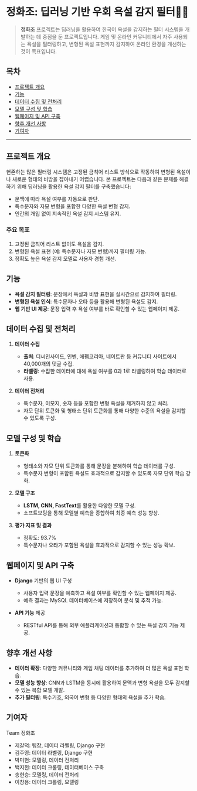 # 정화조: 딥러닝 기반 우회 욕설 감지 필터🤬🤖

> **정화조** 프로젝트는 딥러닝을 활용하여 한국어 욕설을 감지하는 필터 시스템을 개발하는 데 중점을 둔 프로젝트입니다. 
> 게임 및 온라인 커뮤니티에서 자주 사용되는 욕설을 필터링하고, 변형된 욕설 표현까지 감지하여 온라인 환경을 개선하는 것이 목표입니다.

## 목차

- [프로젝트 개요](#프로젝트-개요)
- [기능](#기능)
- [데이터 수집 및 전처리](#데이터-수집-및-전처리)
- [모델 구성 및 학습](#모델-구성-및-학습)
- [웹페이지 및 API 구축](#웹페이지-및-api-구축)
- [향후 개선 사항](#향후-개선-사항)
- [기여자](#기여자)

---

## 프로젝트 개요

현존하는 많은 필터링 시스템은 고정된 금칙어 리스트 방식으로 작동하여 변형된 욕설이나 새로운 형태의 비방을 잡아내기 어렵습니다. 본 프로젝트는 다음과 같은 문제를 해결하기 위해 딥러닝을 활용한 욕설 감지 필터를 구축했습니다:

- 문맥에 따라 욕설 여부를 자동으로 판단.
- 특수문자와 자모 변형을 포함한 다양한 욕설 변형 감지.
- 인간의 개입 없이 지속적인 욕설 감지 시스템 유지.

### 주요 목표
1. 고정된 금칙어 리스트 없이도 욕설을 감지.
2. 변형된 욕설 표현 (예: 특수문자나 자모 변형)까지 필터링 가능.
3. 정확도 높은 욕설 감지 모델로 사용자 경험 개선.

## 기능

- **욕설 감지 필터링**: 문장에서 욕설과 비방 표현을 실시간으로 감지하여 필터링.
- **변형된 욕설 인식**: 특수문자나 오타 등을 활용해 변형된 욕설도 감지.
- **웹 기반 UI 제공**: 문장 입력 후 욕설 여부를 바로 확인할 수 있는 웹페이지 제공.

## 데이터 수집 및 전처리

1. **데이터 수집**
   - **출처**: 디씨인사이드, 인벤, 에펨코리아, 네이트판 등 커뮤니티 사이트에서 40,000개의 댓글 수집.
   - **라벨링**: 수집한 데이터에 대해 욕설 여부를 0과 1로 라벨링하여 학습 데이터로 사용.

2. **데이터 전처리**
   - 특수문자, 이모지, 숫자 등을 포함한 변형 욕설을 제거하지 않고 처리.
   - 자모 단위 토큰화 및 형태소 단위 토큰화를 통해 다양한 수준의 욕설을 감지할 수 있도록 구성.

## 모델 구성 및 학습

1. **토큰화**
   - 형태소와 자모 단위 토큰화를 통해 문장을 분해하여 학습 데이터를 구성.
   - 특수문자 변형이 포함된 욕설도 효과적으로 감지할 수 있도록 자모 단위 학습 강화.

2. **모델 구조**
   - **LSTM, CNN, FastText**를 활용한 다양한 모델 구성.
   - 소프트보팅을 통해 모델별 예측을 종합하여 최종 예측 성능 향상.

3. **평가 지표 및 결과**
   - 정확도: 93.7%
   - 특수문자나 오타가 포함된 욕설을 효과적으로 감지할 수 있는 성능 확보.

## 웹페이지 및 API 구축

- **Django** 기반의 웹 UI 구성
  - 사용자 입력 문장을 예측하고 욕설 여부를 확인할 수 있는 웹페이지 제공.
  - 예측 결과는 MySQL 데이터베이스에 저장하여 분석 및 추적 가능.
  
- **API 기능** 제공
  - RESTful API를 통해 외부 애플리케이션과 통합할 수 있는 욕설 감지 기능 제공.

## 향후 개선 사항

- **데이터 확장**: 다양한 커뮤니티와 게임 채팅 데이터를 추가하여 더 많은 욕설 표현 학습.
- **모델 성능 향상**: CNN과 LSTM을 동시에 활용하여 문맥과 변형 욕설을 모두 감지할 수 있는 복합 모델 개발.
- **추가 필터링**: 특수기호, 외국어 변형 등 다양한 형태의 욕설을 추가 학습.

## 기여자

Team 정화조

- 제갈덕: 팀장, 데이터 라벨링, Django 구현
- 김주영: 데이터 라벨링, Django 구현
- 박미현: 모델링, 데이터 전처리
- 백지헌: 데이터 크롤링, 데이터베이스 구축
- 송현승: 모델링, 데이터 전처리
- 이창용: 데이터 크롤링, 모델링
